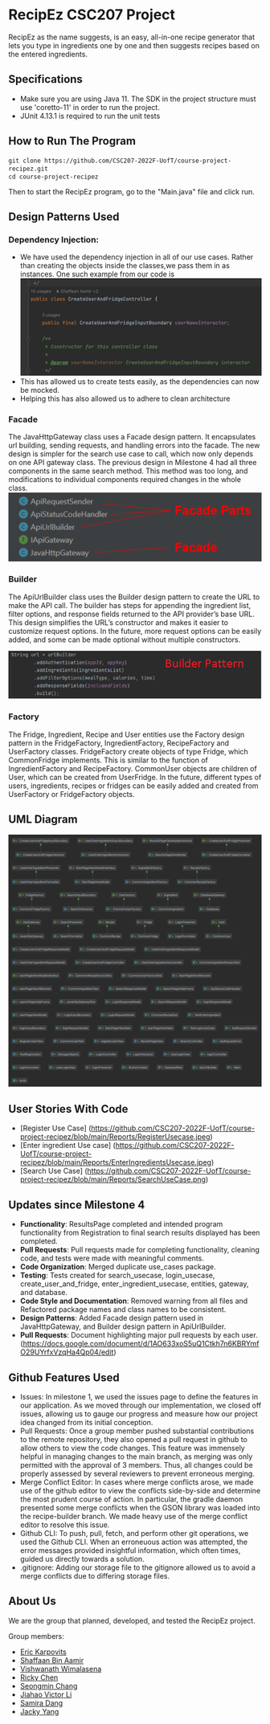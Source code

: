 # RecipEz CSC207 Project
RecipEz as the name suggests, is an easy, all-in-one recipe generator that lets you type in ingredients one by one and then suggests recipes based on the entered ingredients.


## Specifications 
- Make sure you are using Java 11. The SDK in the project structure must use 'coretto-11' in order to run the project. 
- JUnit 4.13.1 is required to run the unit tests 

## How to Run The Program
``` shell
git clone https://github.com/CSC207-2022F-UofT/course-project-recipez.git
cd course-project-recipez
```
Then to start the RecipEz program, go to the "Main.java" file and click run.

## Design Patterns Used
### Dependency Injection:
- We have used the dependency injection in all of our use cases. Rather than creating the objects inside the classes,we pass them in as instances. One such example from our code is
![Dependency Injection Example](reports/DependecyInjectionDesignPattern.jpeg)
- This has allowed us to create tests easily, as the dependencies can now be mocked.
- Helping this has also allowed us to adhere to clean architecture
### Facade
The JavaHttpGateway class uses a Facade design pattern. It encapsulates url building, sending requests, and handling errors into the facade. The new design is simpler for the search use case to call, which now only depends on one API gateway class. The previous design in Milestone 4 had all three components in the same search method. This method was too long, and modifications to individual components required changes in the whole class.
![Facade file diagram](reports/javahttpgateway_facade_pattern.png)

### Builder
The ApiUrlBuilder class uses the Builder design pattern to create the URL to make the API call. The builder has steps for appending the ingredient list, filter options, and response fields returned to the API provider’s base URL. This design simplifies the URL’s constructor and makes it easier to customize request options. In the future, more request options can be easily added, and some can be made optional without multiple constructors.

![Builder file diagram](reports/urlbuilder_builder_pattern.png)
### Factory
The Fridge, Ingredient, Recipe and User entities use the Factory design pattern in the FridgeFactory, IngredientFactory, RecipeFactory and UserFactory classes. FridgeFactory create objects of type Fridge, which CommonFridge implements. This is similar to the function of IngredientFactory and RecipeFactory. CommonUser objects are children of User, which can be created from UserFridge. In the future, different types of users, ingredients, recipes or fridges can be easily added and created from UserFactory or FridgeFactory objects. 

## UML Diagram 
![UML Diagram](reports/UMLDiagram.png)

## User Stories With Code
- [Register Use Case] (https://github.com/CSC207-2022F-UofT/course-project-recipez/blob/main/Reports/RegisterUsecase.jpeg)
- [Enter ingredient Use case] (https://github.com/CSC207-2022F-UofT/course-project-recipez/blob/main/Reports/EnterIngredientsUsecase.jpeg)
- [Search Use Case] (https://github.com/CSC207-2022F-UofT/course-project-recipez/blob/main/Reports/SearchUseCase.png)


## Updates since Milestone 4

- **Functionality**: ResultsPage completed and intended program functionality from Registration to final search results displayed has been completed.
- **Pull Requests**: Pull requests made for completing functionality, cleaning code, and tests were made with meaningful comments.
- **Code Organization**: Merged duplicate use_cases package.
- **Testing**: Tests created for search_usecase, login_usecase, create_user_and_fridge, enter_ingredient_usecase, entities, gateway, and database.
- **Code Style and Documentation**: Removed warning from all files and Refactored package names and class names to be consistent.
- **Design Patterns**: Added Facade design pattern used in JavaHttpGateway, and Builder design pattern in ApiUrlBuilder.
- **Pull Requests**: Document highlighting  major pull requests by each user. (https://docs.google.com/document/d/1AO633xoS5uQ1Ctkh7n6KBRYmfO29UYrfxVzqHa4Qp04/edit)
 
## Github Features Used
- Issues: In milestone 1, we used the issues page to define the features in our application. As we moved through our implementation, we closed off issues, allowing us to gauge our progress and measure how our project idea changed from its initial conception. 
- Pull Requests: Once a group member pushed substantial contributions to the remote repository, they also opened a pull request in github to allow others to view the code changes. This feature was immensely helpful in managing changes to the main branch, as merging was only permitted with the approval of 3 members. Thus, all changes could be properly assessed by several reviewers to prevent erroneous merging. 
- Merge Conflict Editor: In cases where merge conflicts arose, we made use of the github editor to view the conflicts side-by-side and determine the most prudent course of action. In particular, the gradle daemon presented some merge conflicts when the GSON library was loaded into the recipe-builder branch. We made heavy use of the merge conflict editor to resolve this issue.
- Github CLI: To push, pull, fetch, and perform other git operations, we used the Github CLI. When an erroneuous action was attempted, the error messages provided insightful information, which often times, guided us directly towards a solution.
- .gitignore: Adding our storage file to the gitignore allowed us to avoid a merge conflicts due to differing storage files. 

## About Us

We are the group that planned, developed, and tested the RecipEz project. 

Group members:
- [Eric Karpovits](https://github.com/EricKarpovits)
- [Shaffaan Bin Aamir](https://github.com/Shaffaan)
- [Vishwanath Wimalasena](https://github.com/fishyvishy)
- [Ricky Chen](https://github.com/rickychen175)
- [Seongmin Chang](https://github.com/takeachangs)
- [Jiahao Victor Li](https://github.com/RedFoxity)
- [Samira Dang](https://github.com/fonuxxine)
- [Jacky Yang](https://github.com/Zhuofan-Y)
